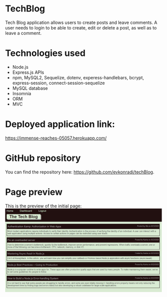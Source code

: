 # TechBlog

Tech Blog application allows users to create posts and leave comments. A user needs to login to be able to create, edit or delete a post, as well as to leave a comment.

# Technologies used

* Node.js
* Express.js APIs
* npm, MySQL2, Sequelize, dotenv, experess-handlebars, bcrypt, express-session, connect-session-sequelize
* MySQL database
* Insomnia
* ORM
* MVC

# Deployed application link:

https://immense-reaches-05057.herokuapp.com/

# GitHub repository

You can find the repository here: https://github.com/evkonradi/techBlog.

# Page preview

This is the preview of the initial page:
<img src="./PagePreview.JPG">
